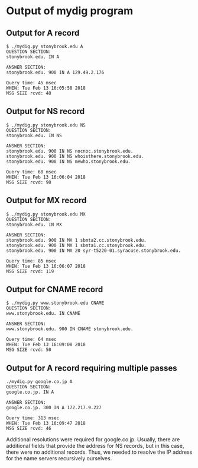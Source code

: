 # Output of mydig program
## Output for A record
```
$ ./mydig.py stonybrook.edu A
QUESTION SECTION:
stonybrook.edu. IN A

ANSWER SECTION:
stonybrook.edu. 900 IN A 129.49.2.176

Query time: 45 msec
WHEN: Tue Feb 13 16:05:58 2018
MSG SIZE rcvd: 48
```
## Output for NS record
```
$ ./mydig.py stonybrook.edu NS
QUESTION SECTION:
stonybrook.edu. IN NS

ANSWER SECTION:
stonybrook.edu. 900 IN NS nocnoc.stonybrook.edu.
stonybrook.edu. 900 IN NS whoisthere.stonybrook.edu.
stonybrook.edu. 900 IN NS mewho.stonybrook.edu.

Query time: 68 msec
WHEN: Tue Feb 13 16:06:04 2018
MSG SIZE rcvd: 98
```
## Output for MX record
```
$ ./mydig.py stonybrook.edu MX
QUESTION SECTION:
stonybrook.edu. IN MX

ANSWER SECTION:
stonybrook.edu. 900 IN MX 1 sbmta2.cc.stonybrook.edu.
stonybrook.edu. 900 IN MX 1 sbmta1.cc.stonybrook.edu.
stonybrook.edu. 900 IN MX 20 syr-t5220-01.syracuse.stonybrook.edu.

Query time: 85 msec
WHEN: Tue Feb 13 16:06:07 2018
MSG SIZE rcvd: 119
```
## Output for CNAME record
```
$ ./mydig.py www.stonybrook.edu CNAME
QUESTION SECTION:
www.stonybrook.edu. IN CNAME

ANSWER SECTION:
www.stonybrook.edu. 900 IN CNAME stonybrook.edu.

Query time: 64 msec
WHEN: Tue Feb 13 16:09:08 2018
MSG SIZE rcvd: 50
```
## Output for A record requiring multiple passes
```
./mydig.py google.co.jp A
QUESTION SECTION:
google.co.jp. IN A

ANSWER SECTION:
google.co.jp. 300 IN A 172.217.9.227

Query time: 313 msec
WHEN: Tue Feb 13 16:09:47 2018
MSG SIZE rcvd: 46
```
Additional resolutions were required for google.co.jp. Usually, there are
additional fields that provide the address for NS records, but in this case,
there were no additional records.  Thus, we needed to resolve the IP address for
the name servers recursively ourselves.
